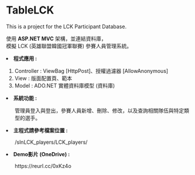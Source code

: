 # TableLCK
This is a project for the LCK Participant Database.

使用 <b>ASP.NET MVC</b> 架構，並連結資料庫，</br>
模擬 LCK (英雄聯盟韓國冠軍聯賽) 參賽人員管理系統。

<li><b>程式應用 : </b></li>
<ol>
  <li>Controller : ViewBag [HttpPost]、授權過濾器 [AllowAnonymous]</li>
  <li>View : 版面配置頁、範本</li>
  <li>Model : ADO.NET 實體資料庫模型 (資料庫)</li>

</ol>

<li><b>系統功能 : </b></li>
<ul>管理員登入與登出，參賽人員新增、刪除、修改，以及查詢相關隊伍與特定類型的選手。</ul>

<li><b>主程式請參考檔案位置 : </b></li>
<ul>/slnLCK_players/LCK_players/ </ul>

<li><b>Demo影片 (OneDrive) :</b></li>
<ul>https://reurl.cc/0xKz4o</ul>
